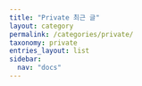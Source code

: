 ```yaml
---
title: "Private 최근 글"
layout: category
permalink: /categories/private/
taxonomy: private
entries_layout: list
sidebar:
  nav: "docs"
---
```

